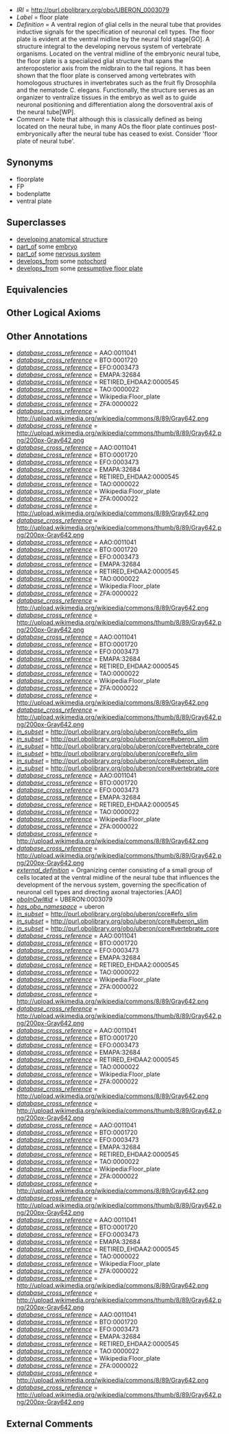  * *IRI* = http://purl.obolibrary.org/obo/UBERON_0003079
 * *Label* = floor plate
 * *Definition* = A ventral region of glial cells in the neural tube that provides inductive signals for the specification of neuronal cell types. The floor plate is evident at the ventral midline by the neural fold stage[GO]. A structure integral to the developing nervous system of vertebrate organisms. Located on the ventral midline of the embryonic neural tube, the floor plate is a specialized glial structure that spans the anteroposterior axis from the midbrain to the tail regions. It has been shown that the floor plate is conserved among vertebrates with homologous structures in invertebrates such as the fruit fly Drosophila and the nematode C. elegans. Functionally, the structure serves as an organizer to ventralize tissues in the embryo as well as to guide neuronal positioning and differentiation along the dorsoventral axis of the neural tube[WP].
 * *Comment* = Note that although this is classically defined as being located on the neural tube, in many AOs the floor plate continues post-embryonically after the neural tube has ceased to exist. Consider 'floor plate of neural tube'.

## Synonyms

 * floorplate
 * FP
 * bodenplatte
 * ventral plate

## Superclasses

 * [developing anatomical structure](../../UBERON/23/UBERON_0005423.md)
 * [part_of](../../BFO/50/BFO_0000050.md) some [embryo](../../UBERON/22/UBERON_0000922.md)
 * [part_of](../../BFO/50/BFO_0000050.md) some [nervous system](../../UBERON/16/UBERON_0001016.md)
 * [develops_from](../../RO/02/RO_0002202.md) some [notochord](../../UBERON/28/UBERON_0002328.md)
 * [develops_from](../../RO/02/RO_0002202.md) some [presumptive floor plate](../../UBERON/86/UBERON_0007286.md)

## Equivalencies


## Other Logical Axioms


## Other Annotations

 * *[database_cross_reference](../../ef/oboInOwl#hasDbXref.md)* = AAO:0011041
 * *[database_cross_reference](../../ef/oboInOwl#hasDbXref.md)* = BTO:0001720
 * *[database_cross_reference](../../ef/oboInOwl#hasDbXref.md)* = EFO:0003473
 * *[database_cross_reference](../../ef/oboInOwl#hasDbXref.md)* = EMAPA:32684
 * *[database_cross_reference](../../ef/oboInOwl#hasDbXref.md)* = RETIRED_EHDAA2:0000545
 * *[database_cross_reference](../../ef/oboInOwl#hasDbXref.md)* = TAO:0000022
 * *[database_cross_reference](../../ef/oboInOwl#hasDbXref.md)* = Wikipedia:Floor_plate
 * *[database_cross_reference](../../ef/oboInOwl#hasDbXref.md)* = ZFA:0000022
 * *[database_cross_reference](../../ef/oboInOwl#hasDbXref.md)* = http://upload.wikimedia.org/wikipedia/commons/8/89/Gray642.png
 * *[database_cross_reference](../../ef/oboInOwl#hasDbXref.md)* = http://upload.wikimedia.org/wikipedia/commons/thumb/8/89/Gray642.png/200px-Gray642.png
 * *[database_cross_reference](../../ef/oboInOwl#hasDbXref.md)* = AAO:0011041
 * *[database_cross_reference](../../ef/oboInOwl#hasDbXref.md)* = BTO:0001720
 * *[database_cross_reference](../../ef/oboInOwl#hasDbXref.md)* = EFO:0003473
 * *[database_cross_reference](../../ef/oboInOwl#hasDbXref.md)* = EMAPA:32684
 * *[database_cross_reference](../../ef/oboInOwl#hasDbXref.md)* = RETIRED_EHDAA2:0000545
 * *[database_cross_reference](../../ef/oboInOwl#hasDbXref.md)* = TAO:0000022
 * *[database_cross_reference](../../ef/oboInOwl#hasDbXref.md)* = Wikipedia:Floor_plate
 * *[database_cross_reference](../../ef/oboInOwl#hasDbXref.md)* = ZFA:0000022
 * *[database_cross_reference](../../ef/oboInOwl#hasDbXref.md)* = http://upload.wikimedia.org/wikipedia/commons/8/89/Gray642.png
 * *[database_cross_reference](../../ef/oboInOwl#hasDbXref.md)* = http://upload.wikimedia.org/wikipedia/commons/thumb/8/89/Gray642.png/200px-Gray642.png
 * *[database_cross_reference](../../ef/oboInOwl#hasDbXref.md)* = AAO:0011041
 * *[database_cross_reference](../../ef/oboInOwl#hasDbXref.md)* = BTO:0001720
 * *[database_cross_reference](../../ef/oboInOwl#hasDbXref.md)* = EFO:0003473
 * *[database_cross_reference](../../ef/oboInOwl#hasDbXref.md)* = EMAPA:32684
 * *[database_cross_reference](../../ef/oboInOwl#hasDbXref.md)* = RETIRED_EHDAA2:0000545
 * *[database_cross_reference](../../ef/oboInOwl#hasDbXref.md)* = TAO:0000022
 * *[database_cross_reference](../../ef/oboInOwl#hasDbXref.md)* = Wikipedia:Floor_plate
 * *[database_cross_reference](../../ef/oboInOwl#hasDbXref.md)* = ZFA:0000022
 * *[database_cross_reference](../../ef/oboInOwl#hasDbXref.md)* = http://upload.wikimedia.org/wikipedia/commons/8/89/Gray642.png
 * *[database_cross_reference](../../ef/oboInOwl#hasDbXref.md)* = http://upload.wikimedia.org/wikipedia/commons/thumb/8/89/Gray642.png/200px-Gray642.png
 * *[database_cross_reference](../../ef/oboInOwl#hasDbXref.md)* = AAO:0011041
 * *[database_cross_reference](../../ef/oboInOwl#hasDbXref.md)* = BTO:0001720
 * *[database_cross_reference](../../ef/oboInOwl#hasDbXref.md)* = EFO:0003473
 * *[database_cross_reference](../../ef/oboInOwl#hasDbXref.md)* = EMAPA:32684
 * *[database_cross_reference](../../ef/oboInOwl#hasDbXref.md)* = RETIRED_EHDAA2:0000545
 * *[database_cross_reference](../../ef/oboInOwl#hasDbXref.md)* = TAO:0000022
 * *[database_cross_reference](../../ef/oboInOwl#hasDbXref.md)* = Wikipedia:Floor_plate
 * *[database_cross_reference](../../ef/oboInOwl#hasDbXref.md)* = ZFA:0000022
 * *[database_cross_reference](../../ef/oboInOwl#hasDbXref.md)* = http://upload.wikimedia.org/wikipedia/commons/8/89/Gray642.png
 * *[database_cross_reference](../../ef/oboInOwl#hasDbXref.md)* = http://upload.wikimedia.org/wikipedia/commons/thumb/8/89/Gray642.png/200px-Gray642.png
 * *[in_subset](../../et/oboInOwl#inSubset.md)* = http://purl.obolibrary.org/obo/uberon/core#efo_slim
 * *[in_subset](../../et/oboInOwl#inSubset.md)* = http://purl.obolibrary.org/obo/uberon/core#uberon_slim
 * *[in_subset](../../et/oboInOwl#inSubset.md)* = http://purl.obolibrary.org/obo/uberon/core#vertebrate_core
 * *[in_subset](../../et/oboInOwl#inSubset.md)* = http://purl.obolibrary.org/obo/uberon/core#efo_slim
 * *[in_subset](../../et/oboInOwl#inSubset.md)* = http://purl.obolibrary.org/obo/uberon/core#uberon_slim
 * *[in_subset](../../et/oboInOwl#inSubset.md)* = http://purl.obolibrary.org/obo/uberon/core#vertebrate_core
 * *[database_cross_reference](../../ef/oboInOwl#hasDbXref.md)* = AAO:0011041
 * *[database_cross_reference](../../ef/oboInOwl#hasDbXref.md)* = BTO:0001720
 * *[database_cross_reference](../../ef/oboInOwl#hasDbXref.md)* = EFO:0003473
 * *[database_cross_reference](../../ef/oboInOwl#hasDbXref.md)* = EMAPA:32684
 * *[database_cross_reference](../../ef/oboInOwl#hasDbXref.md)* = RETIRED_EHDAA2:0000545
 * *[database_cross_reference](../../ef/oboInOwl#hasDbXref.md)* = TAO:0000022
 * *[database_cross_reference](../../ef/oboInOwl#hasDbXref.md)* = Wikipedia:Floor_plate
 * *[database_cross_reference](../../ef/oboInOwl#hasDbXref.md)* = ZFA:0000022
 * *[database_cross_reference](../../ef/oboInOwl#hasDbXref.md)* = http://upload.wikimedia.org/wikipedia/commons/8/89/Gray642.png
 * *[database_cross_reference](../../ef/oboInOwl#hasDbXref.md)* = http://upload.wikimedia.org/wikipedia/commons/thumb/8/89/Gray642.png/200px-Gray642.png
 * *[external_definition](../../UBPROP/01/UBPROP_0000001.md)* = Organizing center consisting of a small group of cells located at the ventral midline of the neural tube that influences the development of the nervous system, governing the specification of neuronal cell types and directing axonal trajectories.[AAO]
 * *[oboInOwl#id](../../id/oboInOwl#id.md)* = UBERON:0003079
 * *[has_obo_namespace](../../ce/oboInOwl#hasOBONamespace.md)* = uberon
 * *[in_subset](../../et/oboInOwl#inSubset.md)* = http://purl.obolibrary.org/obo/uberon/core#efo_slim
 * *[in_subset](../../et/oboInOwl#inSubset.md)* = http://purl.obolibrary.org/obo/uberon/core#uberon_slim
 * *[in_subset](../../et/oboInOwl#inSubset.md)* = http://purl.obolibrary.org/obo/uberon/core#vertebrate_core
 * *[database_cross_reference](../../ef/oboInOwl#hasDbXref.md)* = AAO:0011041
 * *[database_cross_reference](../../ef/oboInOwl#hasDbXref.md)* = BTO:0001720
 * *[database_cross_reference](../../ef/oboInOwl#hasDbXref.md)* = EFO:0003473
 * *[database_cross_reference](../../ef/oboInOwl#hasDbXref.md)* = EMAPA:32684
 * *[database_cross_reference](../../ef/oboInOwl#hasDbXref.md)* = RETIRED_EHDAA2:0000545
 * *[database_cross_reference](../../ef/oboInOwl#hasDbXref.md)* = TAO:0000022
 * *[database_cross_reference](../../ef/oboInOwl#hasDbXref.md)* = Wikipedia:Floor_plate
 * *[database_cross_reference](../../ef/oboInOwl#hasDbXref.md)* = ZFA:0000022
 * *[database_cross_reference](../../ef/oboInOwl#hasDbXref.md)* = http://upload.wikimedia.org/wikipedia/commons/8/89/Gray642.png
 * *[database_cross_reference](../../ef/oboInOwl#hasDbXref.md)* = http://upload.wikimedia.org/wikipedia/commons/thumb/8/89/Gray642.png/200px-Gray642.png
 * *[database_cross_reference](../../ef/oboInOwl#hasDbXref.md)* = AAO:0011041
 * *[database_cross_reference](../../ef/oboInOwl#hasDbXref.md)* = BTO:0001720
 * *[database_cross_reference](../../ef/oboInOwl#hasDbXref.md)* = EFO:0003473
 * *[database_cross_reference](../../ef/oboInOwl#hasDbXref.md)* = EMAPA:32684
 * *[database_cross_reference](../../ef/oboInOwl#hasDbXref.md)* = RETIRED_EHDAA2:0000545
 * *[database_cross_reference](../../ef/oboInOwl#hasDbXref.md)* = TAO:0000022
 * *[database_cross_reference](../../ef/oboInOwl#hasDbXref.md)* = Wikipedia:Floor_plate
 * *[database_cross_reference](../../ef/oboInOwl#hasDbXref.md)* = ZFA:0000022
 * *[database_cross_reference](../../ef/oboInOwl#hasDbXref.md)* = http://upload.wikimedia.org/wikipedia/commons/8/89/Gray642.png
 * *[database_cross_reference](../../ef/oboInOwl#hasDbXref.md)* = http://upload.wikimedia.org/wikipedia/commons/thumb/8/89/Gray642.png/200px-Gray642.png
 * *[database_cross_reference](../../ef/oboInOwl#hasDbXref.md)* = AAO:0011041
 * *[database_cross_reference](../../ef/oboInOwl#hasDbXref.md)* = BTO:0001720
 * *[database_cross_reference](../../ef/oboInOwl#hasDbXref.md)* = EFO:0003473
 * *[database_cross_reference](../../ef/oboInOwl#hasDbXref.md)* = EMAPA:32684
 * *[database_cross_reference](../../ef/oboInOwl#hasDbXref.md)* = RETIRED_EHDAA2:0000545
 * *[database_cross_reference](../../ef/oboInOwl#hasDbXref.md)* = TAO:0000022
 * *[database_cross_reference](../../ef/oboInOwl#hasDbXref.md)* = Wikipedia:Floor_plate
 * *[database_cross_reference](../../ef/oboInOwl#hasDbXref.md)* = ZFA:0000022
 * *[database_cross_reference](../../ef/oboInOwl#hasDbXref.md)* = http://upload.wikimedia.org/wikipedia/commons/8/89/Gray642.png
 * *[database_cross_reference](../../ef/oboInOwl#hasDbXref.md)* = http://upload.wikimedia.org/wikipedia/commons/thumb/8/89/Gray642.png/200px-Gray642.png
 * *[database_cross_reference](../../ef/oboInOwl#hasDbXref.md)* = AAO:0011041
 * *[database_cross_reference](../../ef/oboInOwl#hasDbXref.md)* = BTO:0001720
 * *[database_cross_reference](../../ef/oboInOwl#hasDbXref.md)* = EFO:0003473
 * *[database_cross_reference](../../ef/oboInOwl#hasDbXref.md)* = EMAPA:32684
 * *[database_cross_reference](../../ef/oboInOwl#hasDbXref.md)* = RETIRED_EHDAA2:0000545
 * *[database_cross_reference](../../ef/oboInOwl#hasDbXref.md)* = TAO:0000022
 * *[database_cross_reference](../../ef/oboInOwl#hasDbXref.md)* = Wikipedia:Floor_plate
 * *[database_cross_reference](../../ef/oboInOwl#hasDbXref.md)* = ZFA:0000022
 * *[database_cross_reference](../../ef/oboInOwl#hasDbXref.md)* = http://upload.wikimedia.org/wikipedia/commons/8/89/Gray642.png
 * *[database_cross_reference](../../ef/oboInOwl#hasDbXref.md)* = http://upload.wikimedia.org/wikipedia/commons/thumb/8/89/Gray642.png/200px-Gray642.png
 * *[database_cross_reference](../../ef/oboInOwl#hasDbXref.md)* = AAO:0011041
 * *[database_cross_reference](../../ef/oboInOwl#hasDbXref.md)* = BTO:0001720
 * *[database_cross_reference](../../ef/oboInOwl#hasDbXref.md)* = EFO:0003473
 * *[database_cross_reference](../../ef/oboInOwl#hasDbXref.md)* = EMAPA:32684
 * *[database_cross_reference](../../ef/oboInOwl#hasDbXref.md)* = RETIRED_EHDAA2:0000545
 * *[database_cross_reference](../../ef/oboInOwl#hasDbXref.md)* = TAO:0000022
 * *[database_cross_reference](../../ef/oboInOwl#hasDbXref.md)* = Wikipedia:Floor_plate
 * *[database_cross_reference](../../ef/oboInOwl#hasDbXref.md)* = ZFA:0000022
 * *[database_cross_reference](../../ef/oboInOwl#hasDbXref.md)* = http://upload.wikimedia.org/wikipedia/commons/8/89/Gray642.png
 * *[database_cross_reference](../../ef/oboInOwl#hasDbXref.md)* = http://upload.wikimedia.org/wikipedia/commons/thumb/8/89/Gray642.png/200px-Gray642.png

## External Comments

